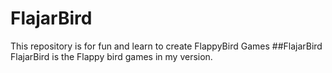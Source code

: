 # FlajarBird
This repository is for fun and learn to create FlappyBird Games
##FlajarBird
FlajarBird is the Flappy bird games in my version.
